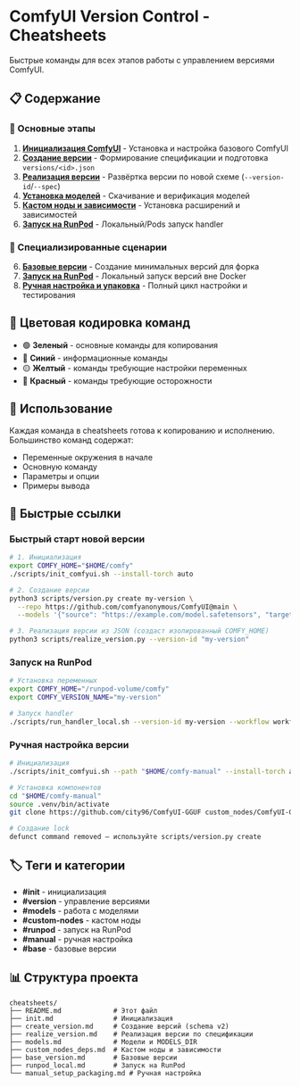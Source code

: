 # ComfyUI Version Control - Cheatsheets

Быстрые команды для всех этапов работы с управлением версиями ComfyUI.

## 📋 Содержание

### 🚀 Основные этапы

1. **[Инициализация ComfyUI](init.md)** - Установка и настройка базового ComfyUI
2. **[Создание версии](create_version.md)** - Формирование спецификации и подготовка `versions/<id>.json`
3. **[Реализация версии](realize_version.md)** - Развёртка версии по новой схеме (`--version-id`/`--spec`)
4. **[Установка моделей](models.md)** - Скачивание и верификация моделей
5. **[Кастом ноды и зависимости](custom_nodes_deps.md)** - Установка расширений и зависимостей
6. **[Запуск на RunPod](runpod_local.md)** - Локальный/Pods запуск handler

### 🎯 Специализированные сценарии

6. **[Базовые версии](base_version.md)** - Создание минимальных версий для форка
7. **[Запуск на RunPod](runpod_local.md)** - Локальный запуск версий вне Docker
8. **[Ручная настройка и упаковка](manual_setup_packaging.md)** - Полный цикл настройки и тестирования

## 🎨 Цветовая кодировка команд

-   🟢 **Зеленый** - основные команды для копирования
-   🔵 **Синий** - информационные команды
-   🟡 **Желтый** - команды требующие настройки переменных
-   🔴 **Красный** - команды требующие осторожности

## 📝 Использование

Каждая команда в cheatsheets готова к копированию и исполнению. Большинство команд содержат:

-   Переменные окружения в начале
-   Основную команду
-   Параметры и опции
-   Примеры вывода

## 🔧 Быстрые ссылки

### Быстрый старт новой версии

```bash
# 1. Инициализация
export COMFY_HOME="$HOME/comfy"
./scripts/init_comfyui.sh --install-torch auto

# 2. Создание версии
python3 scripts/version.py create my-version \
  --repo https://github.com/comfyanonymous/ComfyUI@main \
  --models '{"source": "https://example.com/model.safetensors", "target_subdir": "checkpoints"}'

# 3. Реализация версии из JSON (создаст изолированный COMFY_HOME)
python3 scripts/realize_version.py --version-id "my-version"
```

### Запуск на RunPod

```bash
# Установка переменных
export COMFY_HOME="/runpod-volume/comfy"
export COMFY_VERSION_NAME="my-version"

# Запуск handler
./scripts/run_handler_local.sh --version-id my-version --workflow workflows/minimal.json --output base64
```

### Ручная настройка версии

```bash
# Инициализация
./scripts/init_comfyui.sh --path "$HOME/comfy-manual" --install-torch auto

# Установка компонентов
cd "$HOME/comfy-manual"
source .venv/bin/activate
git clone https://github.com/city96/ComfyUI-GGUF custom_nodes/ComfyUI-GGUF

# Создание lock
defunct command removed – используйте scripts/version.py create
```

## 🏷️ Теги и категории

-   **#init** - инициализация
-   **#version** - управление версиями
-   **#models** - работа с моделями
-   **#custom-nodes** - кастом ноды
-   **#runpod** - запуск на RunPod
-   **#manual** - ручная настройка
-   **#base** - базовые версии

## 📊 Структура проекта

```
cheatsheets/
├── README.md             # Этот файл
├── init.md               # Инициализация
├── create_version.md     # Создание версий (schema v2)
├── realize_version.md    # Реализация версии по спецификации
├── models.md             # Модели и MODELS_DIR
├── custom_nodes_deps.md  # Кастом ноды и зависимости
├── base_version.md       # Базовые версии
├── runpod_local.md       # Запуск на RunPod
└── manual_setup_packaging.md # Ручная настройка
```
